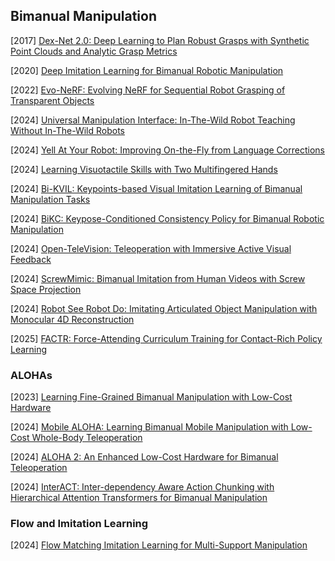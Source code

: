 ## Bimanual Manipulation

[2017] [Dex-Net 2.0: Deep Learning to Plan Robust Grasps with Synthetic Point Clouds and Analytic Grasp Metrics](https://arxiv.org/abs/1703.09312)

[2020] [Deep Imitation Learning for Bimanual Robotic Manipulation](https://arxiv.org/abs/2010.05134)

[2022] [Evo-NeRF: Evolving NeRF for Sequential Robot Grasping of Transparent Objects](https://openreview.net/pdf?id=Bxr45keYrf) 

[2024] [Universal Manipulation Interface: In-The-Wild Robot Teaching Without In-The-Wild Robots](https://arxiv.org/abs/2402.10329)

[2024] [Yell At Your Robot: Improving On-the-Fly from Language Corrections](https://arxiv.org/abs/2403.12910)

[2024] [Learning Visuotactile Skills with Two Multifingered Hands](https://arxiv.org/abs/2404.16823)

[2024] [Bi-KVIL: Keypoints-based Visual Imitation Learning of Bimanual Manipulation Tasks](https://arxiv.org/abs/2403.03270)

[2024] [BiKC: Keypose-Conditioned Consistency Policy for Bimanual Robotic Manipulation](https://arxiv.org/abs/2406.10093)

[2024] [Open-TeleVision: Teleoperation with Immersive Active Visual Feedback](https://arxiv.org/abs/2407.01512)

[2024] [ScrewMimic: Bimanual Imitation from Human Videos with Screw Space Projection](https://arxiv.org/abs/2405.03666)

[2024] [Robot See Robot Do: Imitating Articulated Object Manipulation with Monocular 4D Reconstruction](https://arxiv.org/abs/2409.18121)

[2025] [FACTR: Force-Attending Curriculum Training for Contact-Rich Policy Learning](https://arxiv.org/abs/2502.17432)



### ALOHAs

[2023] [Learning Fine-Grained Bimanual Manipulation with Low-Cost Hardware](https://arxiv.org/abs/2304.13705)

[2024] [Mobile ALOHA: Learning Bimanual Mobile Manipulation with Low-Cost Whole-Body Teleoperation](https://arxiv.org/abs/2401.02117)

[2024] [ALOHA 2: An Enhanced Low-Cost Hardware for Bimanual Teleoperation](https://aloha-2.github.io/)

[2024] [InterACT: Inter-dependency Aware Action Chunking with Hierarchical Attention Transformers for Bimanual Manipulation](https://arxiv.org/abs/2409.07914)



### Flow and Imitation Learning

[2024] [Flow Matching Imitation Learning for Multi-Support Manipulation](https://arxiv.org/abs/2407.12381)
